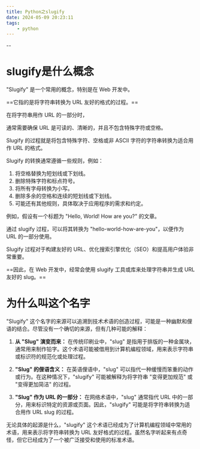 ```yaml
---
title: Python之slugify
date: 2024-05-09 20:23:11
tags:
	- python
---
```


--

# slugify是什么概念

"Slugify" 是一个常用的概念，特别是在 Web 开发中。

==它指的是将字符串转换为 URL 友好的格式的过程。==

在将字符串用作 URL 的一部分时，

通常需要确保 URL 是可读的、清晰的，并且不包含特殊字符或空格。

Slugify 的过程就是将包含特殊字符、空格或非 ASCII 字符的字符串转换为适合用作 URL 的格式。

Slugify 的转换通常遵循一些规则，例如：

1. 将空格替换为短划线或下划线。
2. 删除特殊字符和标点符号。
3. 将所有字母转换为小写。
4. 删除多余的空格和连续的短划线或下划线。
5. 可能还有其他规则，具体取决于应用程序的需求和约定。

例如，假设有一个标题为 "Hello, World! How are you?" 的文章。

通过 slugify 过程，可以将其转换为 "hello-world-how-are-you"，以便作为 URL 的一部分使用。

Slugify 过程对于构建友好的 URL、优化搜索引擎优化（SEO）和提高用户体验非常重要。

==因此，在 Web 开发中，经常会使用 slugify 工具或库来处理字符串并生成 URL 友好的 slug。==

# 为什么叫这个名字

"Slugify" 这个名字的来源可以追溯到技术术语的创造过程，可能是一种幽默和俚语的结合。尽管没有一个确切的来源，但有几种可能的解释：

1. **从 "Slug" 演变而来：** 在传统印刷业中，"slug" 是指用于排版的一种金属块，通常用来制作铅字。这个术语可能被借用到计算机编程领域，用来表示字符串或标识符的规范化或处理过程。

2. **"Slug" 的俚语含义：** 在英语俚语中，"slug" 可以指代一种缓慢而笨重的动作或行为。在这种情况下，"slugify" 可能被解释为将字符串 "变得更加规范" 或 "变得更加简洁" 的过程。

3. **"Slug" 作为 URL 的一部分：** 在网络术语中，"slug" 通常指代 URL 中的一部分，用来标识特定的资源或页面。因此，"slugify" 可能是将字符串转换为适合用作 URL slug 的过程。

无论具体的起源是什么，"slugify" 这个术语已经成为了计算机编程领域中常用的术语，用来表示将字符串转换为 URL 友好格式的过程。虽然名字听起来有点奇怪，但它已经成为了一个被广泛接受和使用的标准术语。